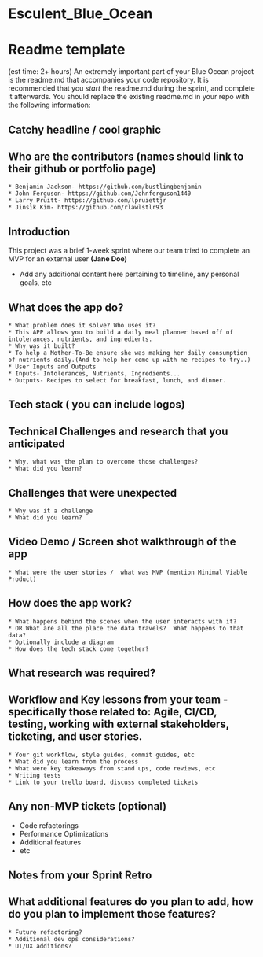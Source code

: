 # Esculent_Blue_Ocean
# Readme template 
(est time: 2+ hours)
An extremely important part of your Blue Ocean project is the readme.md that accompanies your code repository.
It is recommended that you *start* the readme.md during the sprint, and complete it afterwards.
You should replace the existing readme.md in your repo with the following information:
## Catchy headline / cool graphic
## Who are the contributors (names should link to their github or portfolio page)
    * Benjamin Jackson- https://github.com/bustlingbenjamin
    * John Ferguson- https://github.com/Johnferguson1440
    * Larry Pruitt- https://github.com/lpruiettjr
    * Jinsik Kim- https://github.com/rlawlstlr93
## Introduction
This project was a brief 1-week sprint where our team tried to complete an MVP for an external user **(Jane Doe)**
 - Add any additional content here pertaining to timeline, any personal goals, etc
## What does the app do? 
    * What problem does it solve? Who uses it?
    * This APP allows you to build a daily meal planner based off of intolerances, nutrients, and ingredients.
    * Why was it built?
    * To help a Mother-To-Be ensure she was making her daily consumption of nutrients daily.(And to help her come up with ne recipes to try..)
    * User Inputs and Outputs
    * Inputs- Intolerances, Nutrients, Ingredients...
    * Outputs- Recipes to select for breakfast, lunch, and dinner.
## Tech stack ( you can include logos)
## Technical Challenges and research that you anticipated
    * Why, what was the plan to overcome those challenges?
    * What did you learn?
## Challenges that were unexpected
    * Why was it a challenge
    * What did you learn?
## Video Demo / Screen shot walkthrough of the app 
    * What were the user stories /  what was MVP (mention Minimal Viable Product)
## How does the app work?
    * What happens behind the scenes when the user interacts with it? 
    * OR What are all the place the data travels?  What happens to that data?
    * Optionally include a diagram
    * How does the tech stack come together?
## What research was required?
## Workflow and Key lessons from your team - specifically those related to: Agile, CI/CD, testing, working with external stakeholders, ticketing, and user stories.
    * Your git workflow, style guides, commit guides, etc
    * What did you learn from the process
    * What were key takeaways from stand ups, code reviews, etc
    * Writing tests
    * Link to your trello board, discuss completed tickets
## Any non-MVP tickets (optional)
 - Code refactorings
 - Performance Optimizations
 - Additional features
 - etc
## Notes from your Sprint Retro
## What additional features do you plan to add, how do you plan to implement those features?
    * Future refactoring?
    * Additional dev ops considerations?
    * UI/UX additions?